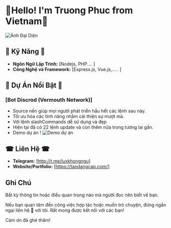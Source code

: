# 👋Hello! I'm Truong Phuc from Vietnam💓

![Ảnh Đại Diện](https://i.imgur.com/yy8mm7w.png)

## 🔧 Kỹ Năng 🔧

- **Ngôn Ngữ Lập Trình:** [Nodejs, PHP.... ]
- **Công Nghệ và Framework:** [Express.js, Vue.js,..... ]

## 👾 Dự Án Nổi Bật 👾

### [Bot Discrod (Vermouth Network)]

- Source nền giúp mọi người phát triển hầu hết các lệnh sau này.
- Tối ưu hóa các tính năng nhằm cải thiện sự mượt mà.
- Với lệnh slashCommands dễ sử dụng và đẹp
- Hiện tại đã có 22 lệnh update và còn thêm nữa trong tương lai gần.
- Demo dự án !
![Demo dự án](https://i.imgur.com/TI0UQ6P.png)

## ☎ Liên Hệ ☎

- **Telegram:** [http://t.me/luxkhongngu]
- **Website/Portfolio:** [https://taodangcap.com/]

## Ghi Chú

Bất kỳ thông tin hoặc điều quan trọng nào mà người đọc nên biết về bạn.

Nếu bạn quan tâm đến công việc hợp tác hoặc muốn trò chuyện, đừng ngần ngại liên hệ 📩 với tôi. Rất mong được kết nối với các bạn!

Cảm ơn đã ghé thăm!


